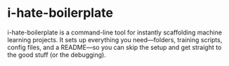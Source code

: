 # i-hate-boilerplate
i-hate-boilerplate is a command-line tool for instantly scaffolding machine learning projects. It sets up everything you need—folders, training scripts, config files, and a README—so you can skip the setup and get straight to the good stuff (or the debugging).

